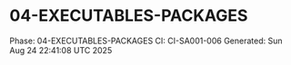 # 04-EXECUTABLES-PACKAGES
Phase: 04-EXECUTABLES-PACKAGES
CI: CI-SA001-006
Generated: Sun Aug 24 22:41:08 UTC 2025
